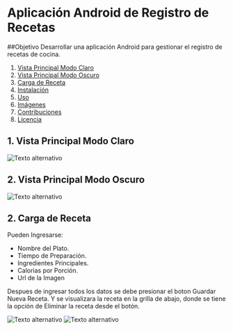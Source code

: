 # Aplicación Android de Registro de Recetas

##Objetivo
Desarrollar una aplicación Android para gestionar el registro de recetas de cocina.

1. [Vista Principal Modo Claro](#dVista-Principal-Modo-Claro)
2. [Vista Principal Modo Oscuro](#dVista-Principal-Modo-Oscuro)
3. [Carga de Receta](#Carga-de-Receta)
4. [Instalación](#instalación)
5. [Uso](#uso)
6. [Imágenes](#imágenes)
7. [Contribuciones](#contribuciones)
8. [Licencia](#licencia)

## 1. Vista Principal Modo Claro

![Texto alternativo](Imagenes/Img_1.jpg)

## 2. Vista Principal Modo Oscuro

![Texto alternativo](Imagenes/Img_2.jpg)

## 2. Carga de Receta
Pueden Ingresarse:
  - Nombre del Plato.
  - Tiempo de Preparación.
  - Ingredientes Principales.
  - Calorias por Porción.
  - Url de la Imagen

Despues de ingresar todos los datos se debe presionar el boton Guardar Nueva Receta. Y se visualizara la receta en la grilla de abajo, donde se tiene la opción de Eliminar la receta desde el botón.

![Texto alternativo](Imagenes/Img_3.jpg)
![Texto alternativo](Imagenes/Img_4.jpg)
